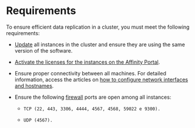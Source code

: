 # Requirements

To ensure efficient data replication in a cluster, you must meet the following requirements: 

* [Update](/v4/docs/installation-how-to-update-cluster) all instances in the cluster and ensure they are using the same version of the software.
* [Activate the licenses for the instances on the Affinity Portal](/v4/docs/installation-how-to-activate-the-senhasegura-license).
* Ensure proper connectivity between all machines. For detailed information, access the articles on [how to configure network interfaces and hostnames](/v4/docs/installation-how-to-set-up-the-network-and-change-the-hostname).
* Ensure the following [firewall](/v4/docs/installation-firewall-rules) ports are open among all instances:

    *     TCP (22, 443, 3306, 4444, 4567, 4568, 59022 e 9300).

    *     UDP (4567).

